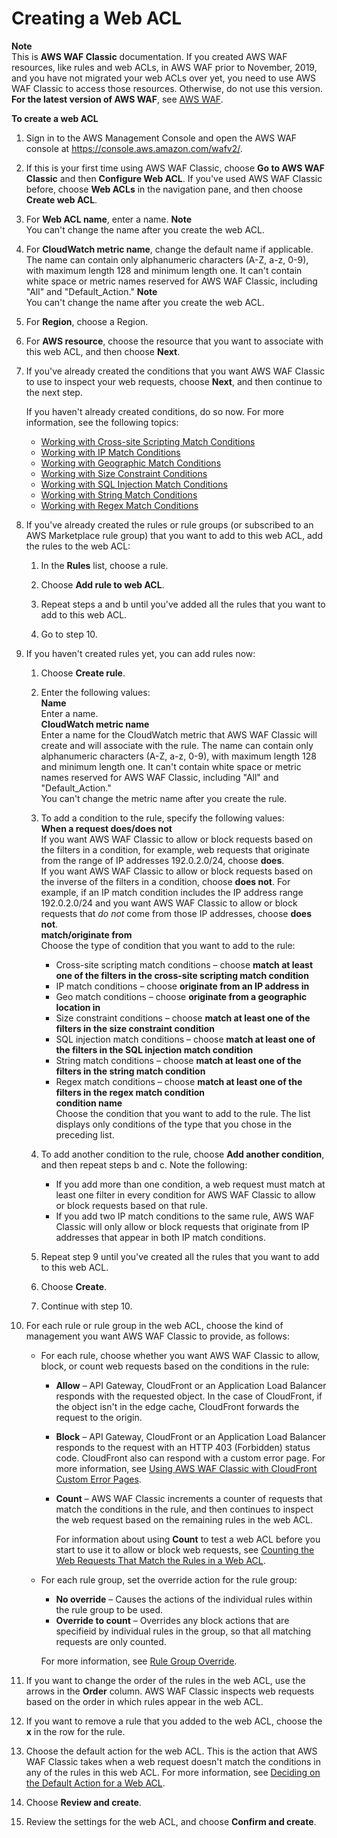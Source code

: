 # Creating a Web ACL<a name="classic-web-acl-creating"></a>

**Note**  
This is **AWS WAF Classic** documentation\. If you created AWS WAF resources, like rules and web ACLs, in AWS WAF prior to November, 2019, and you have not migrated your web ACLs over yet, you need to use AWS WAF Classic to access those resources\. Otherwise, do not use this version\.  
**For the latest version of AWS WAF**, see [AWS WAF](waf-chapter.md)\. <a name="classic-web-acl-creating-procedure"></a>

**To create a web ACL**

1. Sign in to the AWS Management Console and open the AWS WAF console at [https://console\.aws\.amazon\.com/wafv2/](https://console.aws.amazon.com/wafv2/)\. 

1. If this is your first time using AWS WAF Classic, choose **Go to AWS WAF Classic** and then **Configure Web ACL**\. If you've used AWS WAF Classic before, choose **Web ACLs** in the navigation pane, and then choose **Create web ACL**\.

1. For **Web ACL name**, enter a name\. 
**Note**  
You can't change the name after you create the web ACL\.

1. For **CloudWatch metric name**, change the default name if applicable\. The name can contain only alphanumeric characters \(A\-Z, a\-z, 0\-9\), with maximum length 128 and minimum length one\. It can't contain white space or metric names reserved for AWS WAF Classic, including "All" and "Default\_Action\."
**Note**  
You can't change the name after you create the web ACL\.

1. For **Region**, choose a Region\.

1.  For **AWS resource**, choose the resource that you want to associate with this web ACL, and then choose **Next**\.

1. If you've already created the conditions that you want AWS WAF Classic to use to inspect your web requests, choose **Next**, and then continue to the next step\.

   If you haven't already created conditions, do so now\. For more information, see the following topics:
   + [Working with Cross\-site Scripting Match Conditions](classic-web-acl-xss-conditions.md)
   + [Working with IP Match Conditions](classic-web-acl-ip-conditions.md)
   + [Working with Geographic Match Conditions](classic-web-acl-geo-conditions.md)
   + [Working with Size Constraint Conditions](classic-web-acl-size-conditions.md)
   + [Working with SQL Injection Match Conditions](classic-web-acl-sql-conditions.md)
   + [Working with String Match Conditions](classic-web-acl-string-conditions.md)
   + [Working with Regex Match Conditions](classic-web-acl-regex-conditions.md)

1. If you've already created the rules or rule groups \(or subscribed to an AWS Marketplace rule group\) that you want to add to this web ACL, add the rules to the web ACL:

   1. In the **Rules** list, choose a rule\.

   1. Choose **Add rule to web ACL**\.

   1. Repeat steps a and b until you've added all the rules that you want to add to this web ACL\.

   1. Go to step 10\.

1. If you haven't created rules yet, you can add rules now:

   1. Choose **Create rule**\.

   1. Enter the following values:  
**Name**  
Enter a name\.  
**CloudWatch metric name**  
Enter a name for the CloudWatch metric that AWS WAF Classic will create and will associate with the rule\. The name can contain only alphanumeric characters \(A\-Z, a\-z, 0\-9\), with maximum length 128 and minimum length one\. It can't contain white space or metric names reserved for AWS WAF Classic, including "All" and "Default\_Action\."  
You can't change the metric name after you create the rule\.

   1. To add a condition to the rule, specify the following values:   
**When a request does/does not**  
If you want AWS WAF Classic to allow or block requests based on the filters in a condition, for example, web requests that originate from the range of IP addresses 192\.0\.2\.0/24, choose **does**\.  
If you want AWS WAF Classic to allow or block requests based on the inverse of the filters in a condition, choose **does not**\. For example, if an IP match condition includes the IP address range 192\.0\.2\.0/24 and you want AWS WAF Classic to allow or block requests that *do not* come from those IP addresses, choose **does not**\.  
**match/originate from**  
Choose the type of condition that you want to add to the rule:  
      + Cross\-site scripting match conditions – choose **match at least one of the filters in the cross\-site scripting match condition**
      + IP match conditions – choose **originate from an IP address in**
      + Geo match conditions – choose **originate from a geographic location in**
      + Size constraint conditions – choose **match at least one of the filters in the size constraint condition**
      + SQL injection match conditions – choose **match at least one of the filters in the SQL injection match condition**
      + String match conditions – choose **match at least one of the filters in the string match condition**
      + Regex match conditions – choose **match at least one of the filters in the regex match condition**  
**condition name**  
Choose the condition that you want to add to the rule\. The list displays only conditions of the type that you chose in the preceding list\.

   1. To add another condition to the rule, choose **Add another condition**, and then repeat steps b and c\. Note the following:
      + If you add more than one condition, a web request must match at least one filter in every condition for AWS WAF Classic to allow or block requests based on that rule\. 
      + If you add two IP match conditions to the same rule, AWS WAF Classic will only allow or block requests that originate from IP addresses that appear in both IP match conditions\. 

   1. Repeat step 9 until you've created all the rules that you want to add to this web ACL\. 

   1. Choose **Create**\.

   1. Continue with step 10\.

1. For each rule or rule group in the web ACL, choose the kind of management you want AWS WAF Classic to provide, as follows: 
   + For each rule, choose whether you want AWS WAF Classic to allow, block, or count web requests based on the conditions in the rule:
     + **Allow** – API Gateway, CloudFront or an Application Load Balancer responds with the requested object\. In the case of CloudFront, if the object isn't in the edge cache, CloudFront forwards the request to the origin\.
     + **Block** – API Gateway, CloudFront or an Application Load Balancer responds to the request with an HTTP 403 \(Forbidden\) status code\. CloudFront also can respond with a custom error page\. For more information, see [Using AWS WAF Classic with CloudFront Custom Error Pages](classic-cloudfront-features.md#classic-cloudfront-features-custom-error-pages)\.
     + **Count** – AWS WAF Classic increments a counter of requests that match the conditions in the rule, and then continues to inspect the web request based on the remaining rules in the web ACL\. 

       For information about using **Count** to test a web ACL before you start to use it to allow or block web requests, see [Counting the Web Requests That Match the Rules in a Web ACL](classic-web-acl-testing.md#classic-web-acl-testing-count)\. 
   + For each rule group, set the override action for the rule group: 
     + **No override** – Causes the actions of the individual rules within the rule group to be used\.
     + **Override to count** – Overrides any block actions that are specifieid by individual rules in the group, so that all matching requests are only counted\. 

     For more information, see [Rule Group Override](classic-waf-managed-rule-groups.md#classic-waf-managed-rule-group-override)\.

1. If you want to change the order of the rules in the web ACL, use the arrows in the **Order** column\. AWS WAF Classic inspects web requests based on the order in which rules appear in the web ACL\. 

1. If you want to remove a rule that you added to the web ACL, choose the **x** in the row for the rule\.

1. Choose the default action for the web ACL\. This is the action that AWS WAF Classic takes when a web request doesn't match the conditions in any of the rules in this web ACL\. For more information, see [Deciding on the Default Action for a Web ACL](classic-web-acl-default-action.md)\.

1. Choose **Review and create**\.

1. Review the settings for the web ACL, and choose **Confirm and create**\.